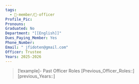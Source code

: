 ```yaml
---
tags:
  - 🧑-member/💠-officer
Profile_Pic: 
Pronouns: 
Graduated: No
Department: "[[English]]"
Dues_Paying_Member: Yes
Phone_Number: 
Email: " jfidoten@gmail.com"
Officer: Trustee
Years: 2025-2026
---
```


> [!example]- Past Officer Roles
> [Previous_Officer_Roles::]
> [previous_Years::]
